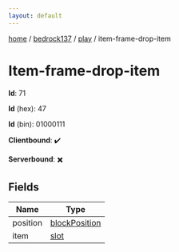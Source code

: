 ```yaml
---
layout: default
---
```


[home](/)  /  [bedrock137](/protocol/bedrock137)  /  [play](/protocol/bedrock137/play)  /  item-frame-drop-item

# Item-frame-drop-item

**Id**: 71

**Id** (hex): 47

**Id** (bin): 01000111

**Clientbound**: ✔️

**Serverbound**: ✖️

## Fields

Name | Type
---|---
position | [blockPosition](/protocol/bedrock137/types/block-position)
item | [slot](/protocol/bedrock137/types/slot)

